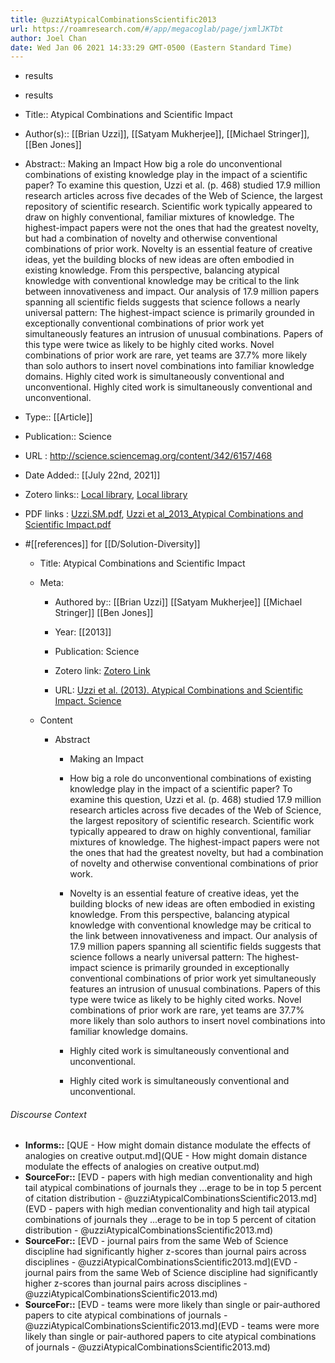```yaml
---
title: @uzziAtypicalCombinationsScientific2013
url: https://roamresearch.com/#/app/megacoglab/page/jxmlJKTbt
author: Joel Chan
date: Wed Jan 06 2021 14:33:29 GMT-0500 (Eastern Standard Time)
---
```


- results
- results
- Title:: Atypical Combinations and Scientific Impact
- Author(s):: [[Brian Uzzi]], [[Satyam Mukherjee]], [[Michael Stringer]], [[Ben Jones]]
- Abstract:: Making an Impact
How big a role do unconventional combinations of existing knowledge play in the impact of a scientific paper? To examine this question, Uzzi et al. (p. 468) studied 17.9 million research articles across five decades of the Web of Science, the largest repository of scientific research. Scientific work typically appeared to draw on highly conventional, familiar mixtures of knowledge. The highest-impact papers were not the ones that had the greatest novelty, but had a combination of novelty and otherwise conventional combinations of prior work.
Novelty is an essential feature of creative ideas, yet the building blocks of new ideas are often embodied in existing knowledge. From this perspective, balancing atypical knowledge with conventional knowledge may be critical to the link between innovativeness and impact. Our analysis of 17.9 million papers spanning all scientific fields suggests that science follows a nearly universal pattern: The highest-impact science is primarily grounded in exceptionally conventional combinations of prior work yet simultaneously features an intrusion of unusual combinations. Papers of this type were twice as likely to be highly cited works. Novel combinations of prior work are rare, yet teams are 37.7% more likely than solo authors to insert novel combinations into familiar knowledge domains.
Highly cited work is simultaneously conventional and unconventional.
Highly cited work is simultaneously conventional and unconventional.
- Type:: [[Article]]
- Publication:: Science
- URL : http://science.sciencemag.org/content/342/6157/468
- Date Added:: [[July 22nd, 2021]]
- Zotero links:: [Local library](zotero://select/groups/2451508/items/PDJSRHJ5), [Local library](https://www.zotero.org/groups/2451508/items/PDJSRHJ5)
- PDF links : [Uzzi.SM.pdf](zotero://open-pdf/groups/2451508/items/SPVBMAAJ), [Uzzi et al_2013_Atypical Combinations and Scientific Impact.pdf](zotero://open-pdf/groups/2451508/items/GTUSKYHR)
- #[[references]] for [[D/Solution-Diversity]]

    - Title: Atypical Combinations and Scientific Impact

    - Meta:

        - Authored by:: [[Brian Uzzi]] [[Satyam Mukherjee]] [[Michael Stringer]] [[Ben Jones]]

        - Year: [[2013]]

        - Publication: Science

        - Zotero link: [Zotero Link](zotero://select/items/7_PDJSRHJ5)

        - URL: [Uzzi et al. (2013). Atypical Combinations and Scientific Impact. Science](http://science.sciencemag.org/content/342/6157/468)

    - Content

        - Abstract

            - Making an Impact

            - How big a role do unconventional combinations of existing knowledge play in the impact of a scientific paper? To examine this question, Uzzi et al. (p. 468) studied 17.9 million research articles across five decades of the Web of Science, the largest repository of scientific research. Scientific work typically appeared to draw on highly conventional, familiar mixtures of knowledge. The highest-impact papers were not the ones that had the greatest novelty, but had a combination of novelty and otherwise conventional combinations of prior work.

            - Novelty is an essential feature of creative ideas, yet the building blocks of new ideas are often embodied in existing knowledge. From this perspective, balancing atypical knowledge with conventional knowledge may be critical to the link between innovativeness and impact. Our analysis of 17.9 million papers spanning all scientific fields suggests that science follows a nearly universal pattern: The highest-impact science is primarily grounded in exceptionally conventional combinations of prior work yet simultaneously features an intrusion of unusual combinations. Papers of this type were twice as likely to be highly cited works. Novel combinations of prior work are rare, yet teams are 37.7% more likely than solo authors to insert novel combinations into familiar knowledge domains.

            - Highly cited work is simultaneously conventional and unconventional.

            - Highly cited work is simultaneously conventional and unconventional.

###### Discourse Context

- **Informs::** [QUE - How might domain distance modulate the effects of analogies on creative output.md](QUE - How might domain distance modulate the effects of analogies on creative output.md)
- **SourceFor::** [EVD - papers with high median conventionality and high tail atypical combinations of journals they ...erage to be in top 5 percent of citation distribution - @uzziAtypicalCombinationsScientific2013.md](EVD - papers with high median conventionality and high tail atypical combinations of journals they ...erage to be in top 5 percent of citation distribution - @uzziAtypicalCombinationsScientific2013.md)
- **SourceFor::** [EVD - journal pairs from the same Web of Science discipline had significantly higher z-scores than journal pairs across disciplines - @uzziAtypicalCombinationsScientific2013.md](EVD - journal pairs from the same Web of Science discipline had significantly higher z-scores than journal pairs across disciplines - @uzziAtypicalCombinationsScientific2013.md)
- **SourceFor::** [EVD - teams were more likely than single or pair-authored papers to cite atypical combinations of journals - @uzziAtypicalCombinationsScientific2013.md](EVD - teams were more likely than single or pair-authored papers to cite atypical combinations of journals - @uzziAtypicalCombinationsScientific2013.md)

